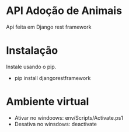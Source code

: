 # API Adoção de Animais
<p>Api feita em Django rest framework </p>

# Instalação
Instale usando o pip.
* pip install djangorestframework

# Ambiente virtual
* Ativar no windoows: env/Scripts/Activate.ps1
* Desativa no winsdows: deactivate
